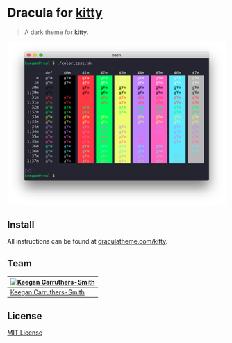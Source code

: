 # Dracula for [kitty](https://sw.kovidgoyal.net/kitty/)

> A dark theme for [kitty](https://sw.kovidgoyal.net/kitty/).

![Screenshot](./screenshot.png)

## Install

All instructions can be found at [draculatheme.com/kitty](https://draculatheme.com/kitty).

## Team

<!-- This theme is maintained by the following person and a bunch of [awesome contributors](https://github.com/dracula/kitty/graphs/contributors). -->

[![Keegan Carruthers-Smith](https://avatars0.githubusercontent.com/u/187831?v=3&s=70)](https://github.com/keegancsmith) |
--- |
[Keegan Carruthers-Smith](https://github.com/keegancsmith) |

## License

[MIT License](./LICENSE)
